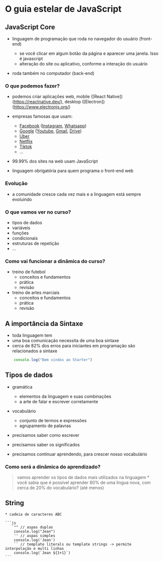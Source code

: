 # O guia estelar de JavaScript

## JavaScript Core

* linguagem de programação que roda no navegador do usuário (front-end)
    * se você clicar em algum botão da página e aparecer uma janela. Isso é javascript
    * alteração do site ou aplicativo, conforme a interação do usuário

* roda também no computador (back-end)

### O que podemos fazer?

* podemos criar aplicações web, mobile ([React Native])(https://reactnative.dev/), desktop ([Electron])(https://www.electronjs.org/)
* empresas famosas que usam:
    * [Facebook](https://developers.facebook.com/) ([Instagram](https://developers.facebook.com/products/instagram/), [Whatsapp](https://developers.facebook.com/docs/whatsapp/))
    * [Google](https://developers.google.com/) ([Youtube](https://developers.google.com/youtube), [Gmail](https://developers.google.com/gmail), [Drive](https://developers.google.com/drive))
    * [Uber](https://developer.uber.com/)
    * [Netflix](https://github.com/netflix)
    * [Tiktok](https://developers.tiktok.com/)
    * ...

* 99.99% dos sites na web usam JavaScript
* linguagem obrigatória para quem programa o front-end web

### Evolução

* a comunidade cresce cada vez mais e a linguagem está sempre evoluindo

### O que vamos ver no curso?

- tipos de dados
- variáveis
- funções
- condicionais
- estruturas de repetição
- ...

### Como vai funcionar a dinâmica do curso?

- treino de futebol
    * conceitos e fundamentos
    * prática
    * revisão
- treino de artes marciais
    * conceitos e fundamentos
    * prática
    * revisão

## A importância da Sintaxe

* toda linguagem tem
* uma boa comunicação necessita de uma boa sintaxe
* cerca de 82% dos erros para iniciantes em programação são relacionados a sintaxe

```js
    console.log("Bem vindos ao Starter")
```

## Tipos de dados

* gramática
    * elementos da linguagem e suas combinações
    * a arte de falar e escrever corretamente

* vocabulário
    * conjunto de termos e expressões
    * agrupamento de palavras

* precisamos saber como escrever
* precisamos saber os significados
* precisamos continuar aprendendo, para crescer nosso vocabulário

### Como será a dinâmica do aprendizado?

> vamos aprender os tipos de dados mais utilizados na linguagem
    * você sabia que é possível aprender 80% de uma lingua nova, com cerca de 20% do vocabulário? (até menos)

## String

    * cadeia de caracteres ABC

    ```js
        "" // aspas duplas
        console.log("Jean")
        '' // aspas simples
        console.log('Jean')
        `` // template literals ou template strings -> permite interpolação e multi linhas
        console.log(`Jean ${1+1}`)
    ```